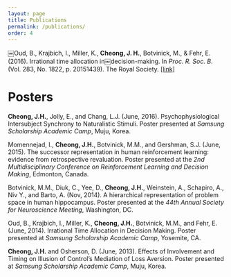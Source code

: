 ```yaml
---
layout: page
title: Publications
permalink: /publications/
order: 4
---
```


￼Oud, B., Krajbich, I., Miller, K., **Cheong, J. H.**, Botvinick, M., & Fehr, E. (2016). Irrational time allocation in￼decision-making. In *Proc. R. Soc. B*. (Vol. 283, No. 1822, p. 20151439). The Royal Society. [[link]](http://rspb.royalsocietypublishing.org/content/283/1822/20151439)


# Posters

**Cheong, J.H.**, Jolly, E., and Chang, L.J. (June, 2016). Psychophysiological Intersubject Synchrony to Naturalistic Stimuli. Poster presented at *Samsung Scholarship Academic Camp*, Muju, Korea.

Momennejad, I., **Cheong, J.H.**, Botvinick, M.M., and Gershman, S.J. (June, 2015). The successor
representation in human reinforcement learning: evidence from retrospective revaluation. Poster presented at the *2nd Multidisciplinary Conference on Reinforcement Learning and Decision Making*, Edmonton, Canada.

Botvinick, M.M., Diuk, C., Yee, D., **Cheong, J.H.**, Weinstein, A., Schapiro, A., Niv Y., and Barto, A. (Nov, 2014). A hierarchical representation of problem space in human hippocampus. Poster presented at the *44th
Annual Society for Neuroscience Meeting*, Washington, DC.

Oud, B., Krajbich, I., Miller, K., **Cheong, J.H.**, Botvinick, M.M., and Fehr, E. (June, 2014). Irrational Time Allocation in Decision Making. Poster presented at *Samsung Scholarship Academic Camp*, Yosemite, CA.

**Cheong, J.H.** and Osherson, D. (June, 2013). Effects of Involvement and Timing on Illusion of Control’s
Mediation of Loss Aversion. Poster presented at *Samsung Scholarship Academic Camp*, Muju, Korea.